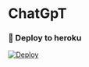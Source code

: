 # ChatGpT
### 🚀 Deploy to heroku
[![Deploy](https://www.herokucdn.com/deploy/button.svg)](https://heroku.com/deploy?template=https://github.com/Qadirnesirov/ChatGpTt)
